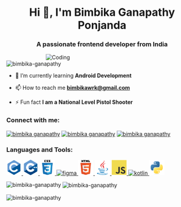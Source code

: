 
<h1 align="center">Hi 👋, I'm Bimbika Ganapathy Ponjanda</h1>
<h3 align="center">A passionate frontend developer from India</h3>
<img align="right" alt="Coding" width="400" src="https://media.giphy.com/media/LMcB8XospGZO8UQq87/giphy.gif" />

<p align="left"> <img src="https://komarev.com/ghpvc/?username=bimbika-ganapathy&label=Profile%20views&color=0e75b6&style=flat" alt="bimbika-ganapathy" /> </p>

- 🌱 I’m currently learning **Android Development**

- 📫 How to reach me **bimbikawrk@gmail.com**

- ⚡ Fun fact **I am a National Level Pistol Shooter**
<h3 align="left">Connect with me:</h3>
<p align="left">
<a href="https://linkedin.com/in/bimbika ganapathy" target="blank"><img align="center" src="https://raw.githubusercontent.com/rahuldkjain/github-profile-readme-generator/master/src/images/icons/Social/linked-in-alt.svg" alt="bimbika ganapathy" height="30" width="40" /></a>
<a href="https://fb.com/bimbika ganapathy" target="blank"><img align="center" src="https://raw.githubusercontent.com/rahuldkjain/github-profile-readme-generator/master/src/images/icons/Social/facebook.svg" alt="bimbika ganapathy" height="30" width="40" /></a>
<a href="https://instagram.com/bimbika ganapathy" target="blank"><img align="center" src="https://raw.githubusercontent.com/rahuldkjain/github-profile-readme-generator/master/src/images/icons/Social/instagram.svg" alt="bimbika ganapathy" height="30" width="40" /></a>
</p>

<h3 align="left">Languages and Tools:</h3>
<p align="left"> <a href="https://www.cprogramming.com/" target="_blank" rel="noreferrer"> <img src="https://raw.githubusercontent.com/devicons/devicon/master/icons/c/c-original.svg" alt="c" width="40" height="40"/> </a> <a href="https://www.w3schools.com/cpp/" target="_blank" rel="noreferrer"> <img src="https://raw.githubusercontent.com/devicons/devicon/master/icons/cplusplus/cplusplus-original.svg" alt="cplusplus" width="40" height="40"/> </a> <a href="https://www.w3schools.com/css/" target="_blank" rel="noreferrer"> <img src="https://raw.githubusercontent.com/devicons/devicon/master/icons/css3/css3-original-wordmark.svg" alt="css3" width="40" height="40"/> </a> <a href="https://www.figma.com/" target="_blank" rel="noreferrer"> <img src="https://www.vectorlogo.zone/logos/figma/figma-icon.svg" alt="figma" width="40" height="40"/> </a> <a href="https://www.w3.org/html/" target="_blank" rel="noreferrer"> <img src="https://raw.githubusercontent.com/devicons/devicon/master/icons/html5/html5-original-wordmark.svg" alt="html5" width="40" height="40"/> </a> <a href="https://www.java.com" target="_blank" rel="noreferrer"> <img src="https://raw.githubusercontent.com/devicons/devicon/master/icons/java/java-original.svg" alt="java" width="40" height="40"/> </a> <a href="https://developer.mozilla.org/en-US/docs/Web/JavaScript" target="_blank" rel="noreferrer"> <img src="https://raw.githubusercontent.com/devicons/devicon/master/icons/javascript/javascript-original.svg" alt="javascript" width="40" height="40"/> </a> <a href="https://kotlinlang.org" target="_blank" rel="noreferrer"> <img src="https://www.vectorlogo.zone/logos/kotlinlang/kotlinlang-icon.svg" alt="kotlin" width="40" height="40"/> </a> <a href="https://www.python.org" target="_blank" rel="noreferrer"> <img src="https://raw.githubusercontent.com/devicons/devicon/master/icons/python/python-original.svg" alt="python" width="40" height="40"/> </a> </p>

<p><img align="left" src="https://github-readme-stats.vercel.app/api/top-langs?username=bimbika-ganapathy&show_icons=true&locale=en&layout=compact" alt="bimbika-ganapathy" /></p>

<p>&nbsp;<img align="center" src="https://github-readme-stats.vercel.app/api?username=bimbika-ganapathy&show_icons=true&locale=en" alt="bimbika-ganapathy" /></p>

<p><img align="center" src="https://github-readme-streak-stats.herokuapp.com/?user=bimbika-ganapathy&" alt="bimbika-ganapathy" /></p>
